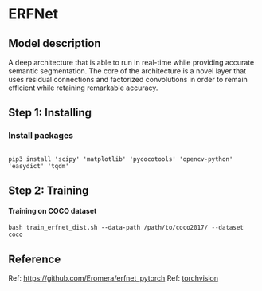 # ERFNet

## Model description

A deep architecture that is able to run in real-time while providing accurate semantic segmentation.
The core of the architecture is a novel layer that uses residual connections and factorized convolutions in order to remain efficient while retaining remarkable accuracy. 

## Step 1: Installing

### Install packages

```shell

pip3 install 'scipy' 'matplotlib' 'pycocotools' 'opencv-python' 'easydict' 'tqdm'

```

## Step 2: Training

#### Training on COCO dataset

```shell
bash train_erfnet_dist.sh --data-path /path/to/coco2017/ --dataset coco
```

## Reference

Ref: https://github.com/Eromera/erfnet_pytorch
Ref: [torchvision](../../torchvision/pytorch/README.md)
